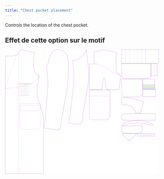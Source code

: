 ```yaml
---
title: "Chest pocket placement"
---
```


Controls the location of the chest pocket.

## Effet de cette option sur le motif

![Cette image montre l'effet de cette option en superposant plusieurs variantes qui ont une valeur différente pour cette option](carlton_chestpocketplacement_sample.svg "Effet de cette option sur le modèle")
